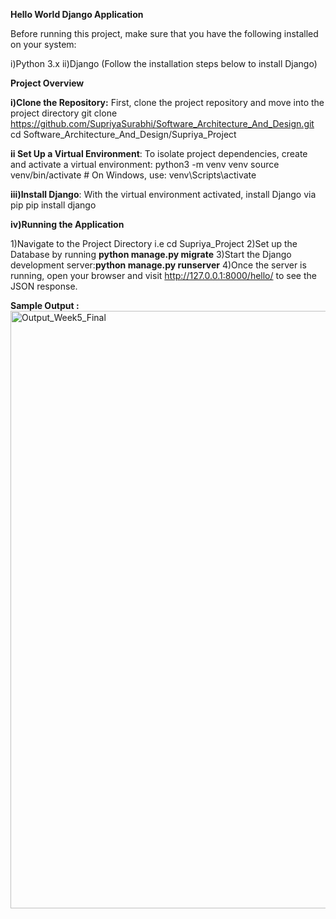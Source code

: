 **Hello World Django Application**

Before running this project, make sure that you have the following installed on your system:

i)Python 3.x
ii)Django (Follow the installation steps below to install Django)

**Project Overview**

**i)Clone the Repository:** First, clone the project repository and move into the project directory
git clone https://github.com/SupriyaSurabhi/Software_Architecture_And_Design.git
cd Software_Architecture_And_Design/Supriya_Project

**ii Set Up a Virtual Environment**: To isolate project dependencies, create and activate a virtual environment:
python3 -m venv venv
source venv/bin/activate  # On Windows, use: venv\Scripts\activate

**iii)Install Django**: With the virtual environment activated, install Django via pip
pip install django

**iv)Running the Application**

1)Navigate to the Project Directory i.e cd Supriya_Project
2)Set up the Database by running **python manage.py migrate**
3)Start the Django development server:**python manage.py runserver**
4)Once the server is running, open your browser and visit http://127.0.0.1:8000/hello/ to see the JSON response.

**Sample Output :**
<img width="956" alt="Output_Week5_Final" src="https://github.com/user-attachments/assets/d5d6c3a9-9b3c-4cde-ba01-2727acd9a4cd">








